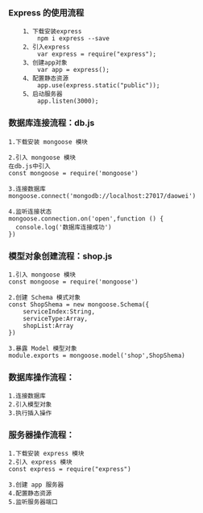### Express 的使用流程
		1、下载安装express
 			npm i express --save
 		2、引入express
 			var express = require("express");
 		3、创建app对象
 			var app = express();
		4、配置静态资源
			app.use(express.static("public"));
		5、启动服务器
			app.listen(3000);

### 数据库连接流程：db.js
	1.下载安装 mongoose 模块
	
	2.引入 mongoose 模块
	在db.js中引入
	const mongoose = require('mongoose')
	
	3.连接数据库
	mongoose.connect('mongodb://localhost:27017/daowei')
	
	4.监听连接状态
	mongoose.connection.on('open',function () {
      console.log('数据库连接成功')
    })
	
### 模型对象创建流程：shop.js
	1.引入 mongoose 模块
	const mongoose = require('mongoose')
	
	2.创建 Schema 模式对象
	const ShopShema = new mongoose.Schema({
        serviceIndex:String,
        serviceType:Array,
        shopList:Array
    })
    
	3.暴露 Model 模型对象
	module.exports = mongoose.model('shop',ShopShema)  
	
### 数据库操作流程：
	1.连接数据库
	2.引入模型对象
	3.执行插入操作
	
### 服务器操作流程：
	1.下载安装 express 模块
	2.引入 express 模块
	const express = require("express")
	
	3.创建 app 服务器
	4.配置静态资源
	5.监听服务器端口
